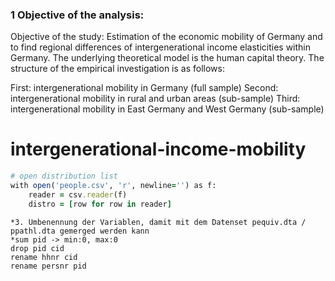 ### 1 Objective of the analysis:
Objective of the study: Estimation of the economic mobility of Germany and to find regional differences of intergenerational income elasticities within Germany. The underlying theoretical model is the human capital theory.
The structure of the empirical investigation is as follows: 

First: intergenerational mobility in Germany (full sample)
Second: intergenerational mobility in rural and urban areas (sub-sample)
Third: intergenerational mobility in East Germany and West Germany (sub-sample)



# intergenerational-income-mobility

```ruby
# open distribution list
with open('people.csv', 'r', newline='') as f:
    reader = csv.reader(f)
    distro = [row for row in reader]
```
```
*3. Umbenennung der Variablen, damit mit dem Datenset pequiv.dta / ppathl.dta gemerged werden kann
*sum pid -> min:0, max:0 
drop pid cid
rename hhnr cid
rename persnr pid

```
